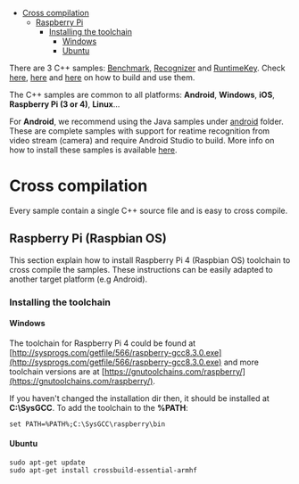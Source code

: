 - [Cross compilation](#cross-compilation)
  - [Raspberry Pi](#cross-compilation-rpi)
    - [Installing the toolchain](#cross-compilation-rpi-install)
      - [Windows](#cross-compilation-rpi-install-windows)
      - [Ubuntu](#cross-compilation-rpi-install-ubuntu)
      

There are 3 C++ samples: [Benchmark](benchmark), [Recognizer](recognizer) and [RuntimeKey](runtimeKey). Check [here](benchmark/README.md), [here](recognizer/README.md) and [here](runtimeKey/README.md) on how to build and use them.

The C++ samples are common to all platforms: **Android**, **Windows**, **iOS**, **Raspberry Pi (3 or 4)**, **Linux**...

For **Android**, we recommend using the Java samples under [android](../android) folder. These are complete samples with support for reatime recognition from video stream (camera) and require Android Studio to build. More info on how to install these samples is available [here](../../README.md#trying-the-samples-android).

<a name="cross-compilation"></a>
# Cross compilation #

Every sample contain a single C++ source file and is easy to cross compile. 

<a name="cross-compilation-rpi"></a>
## Raspberry Pi (Raspbian OS) ##

This section explain how to install Raspberry Pi 4 (Raspbian OS) toolchain to cross compile the samples. These instructions can be easily adapted to another target platform (e.g Android).

<a name="cross-compilation-rpi-install"></a>
### Installing the toolchain ###

<a name="cross-compilation-rpi-install-windows"></a>
#### Windows ####
The toolchain for Raspberry Pi 4 could be found at [http://sysprogs.com/getfile/566/raspberry-gcc8.3.0.exe](http://sysprogs.com/getfile/566/raspberry-gcc8.3.0.exe) and more toolchain versions are at [https://gnutoolchains.com/raspberry/](https://gnutoolchains.com/raspberry/).

If you haven't changed the installation dir then, it should be installed at **C:\SysGCC**. To add the toolchain to the **%PATH**:
```
set PATH=%PATH%;C:\SysGCC\raspberry\bin
```

<a name="cross-compilation-rpi-install-ubuntu"></a>
#### Ubuntu ####
```
sudo apt-get update
sudo apt-get install crossbuild-essential-armhf
```
